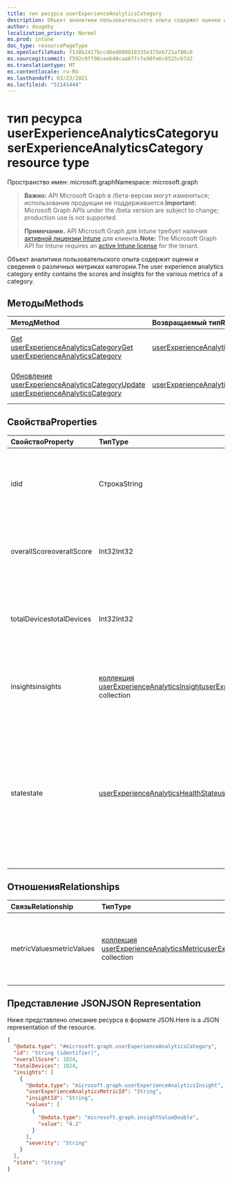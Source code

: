 ```yaml
---
title: тип ресурса userExperienceAnalyticsCategory
description: Объект аналитики пользовательского опыта содержит оценки и сведения о различных метриках категории.
author: dougeby
localization_priority: Normal
ms.prod: intune
doc_type: resourcePageType
ms.openlocfilehash: f138b2417bccd6ed089810335e375eb721af80c6
ms.sourcegitcommit: f592c9ff96ceeb40caa67fcfe90fe6c8525cb7d2
ms.translationtype: MT
ms.contentlocale: ru-RU
ms.lasthandoff: 03/23/2021
ms.locfileid: "51141444"
---
```

# <a name="userexperienceanalyticscategory-resource-type"></a><span data-ttu-id="cc69e-103">тип ресурса userExperienceAnalyticsCategory</span><span class="sxs-lookup"><span data-stu-id="cc69e-103">userExperienceAnalyticsCategory resource type</span></span>

<span data-ttu-id="cc69e-104">Пространство имен: microsoft.graph</span><span class="sxs-lookup"><span data-stu-id="cc69e-104">Namespace: microsoft.graph</span></span>

> <span data-ttu-id="cc69e-105">**Важно:** API Microsoft Graph в /бета-версии могут изменяться; использование продукции не поддерживается.</span><span class="sxs-lookup"><span data-stu-id="cc69e-105">**Important:** Microsoft Graph APIs under the /beta version are subject to change; production use is not supported.</span></span>

> <span data-ttu-id="cc69e-106">**Примечание.** API Microsoft Graph для Intune требует наличия [активной лицензии Intune](https://go.microsoft.com/fwlink/?linkid=839381) для клиента.</span><span class="sxs-lookup"><span data-stu-id="cc69e-106">**Note:** The Microsoft Graph API for Intune requires an [active Intune license](https://go.microsoft.com/fwlink/?linkid=839381) for the tenant.</span></span>

<span data-ttu-id="cc69e-107">Объект аналитики пользовательского опыта содержит оценки и сведения о различных метриках категории.</span><span class="sxs-lookup"><span data-stu-id="cc69e-107">The user experience analytics category entity contains the scores and insights for the various metrics of a category.</span></span>

## <a name="methods"></a><span data-ttu-id="cc69e-108">Методы</span><span class="sxs-lookup"><span data-stu-id="cc69e-108">Methods</span></span>
|<span data-ttu-id="cc69e-109">Метод</span><span class="sxs-lookup"><span data-stu-id="cc69e-109">Method</span></span>|<span data-ttu-id="cc69e-110">Возвращаемый тип</span><span class="sxs-lookup"><span data-stu-id="cc69e-110">Return Type</span></span>|<span data-ttu-id="cc69e-111">Описание</span><span class="sxs-lookup"><span data-stu-id="cc69e-111">Description</span></span>|
|:---|:---|:---|
|[<span data-ttu-id="cc69e-112">Get userExperienceAnalyticsCategory</span><span class="sxs-lookup"><span data-stu-id="cc69e-112">Get userExperienceAnalyticsCategory</span></span>](../api/intune-devices-userexperienceanalyticscategory-get.md)|[<span data-ttu-id="cc69e-113">userExperienceAnalyticsCategory</span><span class="sxs-lookup"><span data-stu-id="cc69e-113">userExperienceAnalyticsCategory</span></span>](../resources/intune-devices-userexperienceanalyticscategory.md)|<span data-ttu-id="cc69e-114">Чтение свойств и связей [объекта userExperienceAnalyticsCategory.](../resources/intune-devices-userexperienceanalyticscategory.md)</span><span class="sxs-lookup"><span data-stu-id="cc69e-114">Read properties and relationships of the [userExperienceAnalyticsCategory](../resources/intune-devices-userexperienceanalyticscategory.md) object.</span></span>|
|[<span data-ttu-id="cc69e-115">Обновление userExperienceAnalyticsCategory</span><span class="sxs-lookup"><span data-stu-id="cc69e-115">Update userExperienceAnalyticsCategory</span></span>](../api/intune-devices-userexperienceanalyticscategory-update.md)|[<span data-ttu-id="cc69e-116">userExperienceAnalyticsCategory</span><span class="sxs-lookup"><span data-stu-id="cc69e-116">userExperienceAnalyticsCategory</span></span>](../resources/intune-devices-userexperienceanalyticscategory.md)|<span data-ttu-id="cc69e-117">Обновление свойств объекта [userExperienceAnalyticsCategory.](../resources/intune-devices-userexperienceanalyticscategory.md)</span><span class="sxs-lookup"><span data-stu-id="cc69e-117">Update the properties of a [userExperienceAnalyticsCategory](../resources/intune-devices-userexperienceanalyticscategory.md) object.</span></span>|

## <a name="properties"></a><span data-ttu-id="cc69e-118">Свойства</span><span class="sxs-lookup"><span data-stu-id="cc69e-118">Properties</span></span>
|<span data-ttu-id="cc69e-119">Свойство</span><span class="sxs-lookup"><span data-stu-id="cc69e-119">Property</span></span>|<span data-ttu-id="cc69e-120">Тип</span><span class="sxs-lookup"><span data-stu-id="cc69e-120">Type</span></span>|<span data-ttu-id="cc69e-121">Описание</span><span class="sxs-lookup"><span data-stu-id="cc69e-121">Description</span></span>|
|:---|:---|:---|
|<span data-ttu-id="cc69e-122">id</span><span class="sxs-lookup"><span data-stu-id="cc69e-122">id</span></span>|<span data-ttu-id="cc69e-123">Строка</span><span class="sxs-lookup"><span data-stu-id="cc69e-123">String</span></span>|<span data-ttu-id="cc69e-124">Уникальный идентификатор категории аналитики пользовательских интерфейсов.</span><span class="sxs-lookup"><span data-stu-id="cc69e-124">The unique identifier of the user experience analytics category.</span></span>|
|<span data-ttu-id="cc69e-125">overallScore</span><span class="sxs-lookup"><span data-stu-id="cc69e-125">overallScore</span></span>|<span data-ttu-id="cc69e-126">Int32</span><span class="sxs-lookup"><span data-stu-id="cc69e-126">Int32</span></span>|<span data-ttu-id="cc69e-127">Общая оценка категории аналитики пользовательских интерфейсов.</span><span class="sxs-lookup"><span data-stu-id="cc69e-127">The overall score of the user experience analytics category.</span></span>|
|<span data-ttu-id="cc69e-128">totalDevices</span><span class="sxs-lookup"><span data-stu-id="cc69e-128">totalDevices</span></span>|<span data-ttu-id="cc69e-129">Int32</span><span class="sxs-lookup"><span data-stu-id="cc69e-129">Int32</span></span>|<span data-ttu-id="cc69e-130">Общее число устройств категории аналитики пользовательских интерфейсов.</span><span class="sxs-lookup"><span data-stu-id="cc69e-130">The total device count of the user experience analytics category.</span></span>|
|<span data-ttu-id="cc69e-131">insights</span><span class="sxs-lookup"><span data-stu-id="cc69e-131">insights</span></span>|<span data-ttu-id="cc69e-132">[коллекция userExperienceAnalyticsInsight](../resources/intune-devices-userexperienceanalyticsinsight.md)</span><span class="sxs-lookup"><span data-stu-id="cc69e-132">[userExperienceAnalyticsInsight](../resources/intune-devices-userexperienceanalyticsinsight.md) collection</span></span>|<span data-ttu-id="cc69e-133">Сведения о категории аналитики пользовательских интерфейсов.</span><span class="sxs-lookup"><span data-stu-id="cc69e-133">The insights for the user experience analytics category.</span></span>|
|<span data-ttu-id="cc69e-134">state</span><span class="sxs-lookup"><span data-stu-id="cc69e-134">state</span></span>|[<span data-ttu-id="cc69e-135">userExperienceAnalyticsHealthState</span><span class="sxs-lookup"><span data-stu-id="cc69e-135">userExperienceAnalyticsHealthState</span></span>](../resources/intune-devices-userexperienceanalyticshealthstate.md)|<span data-ttu-id="cc69e-136">Текущее состояние здоровья категории аналитики пользовательских интерфейсов.</span><span class="sxs-lookup"><span data-stu-id="cc69e-136">The current health state of the user experience analytics category.</span></span> <span data-ttu-id="cc69e-137">Возможные значения: `unknown`, `insufficientData`, `needsAttention`, `meetingGoals`.</span><span class="sxs-lookup"><span data-stu-id="cc69e-137">Possible values are: `unknown`, `insufficientData`, `needsAttention`, `meetingGoals`.</span></span>|

## <a name="relationships"></a><span data-ttu-id="cc69e-138">Отношения</span><span class="sxs-lookup"><span data-stu-id="cc69e-138">Relationships</span></span>
|<span data-ttu-id="cc69e-139">Связь</span><span class="sxs-lookup"><span data-stu-id="cc69e-139">Relationship</span></span>|<span data-ttu-id="cc69e-140">Тип</span><span class="sxs-lookup"><span data-stu-id="cc69e-140">Type</span></span>|<span data-ttu-id="cc69e-141">Описание</span><span class="sxs-lookup"><span data-stu-id="cc69e-141">Description</span></span>|
|:---|:---|:---|
|<span data-ttu-id="cc69e-142">metricValues</span><span class="sxs-lookup"><span data-stu-id="cc69e-142">metricValues</span></span>|<span data-ttu-id="cc69e-143">[коллекция userExperienceAnalyticsMetric](../resources/intune-devices-userexperienceanalyticsmetric.md)</span><span class="sxs-lookup"><span data-stu-id="cc69e-143">[userExperienceAnalyticsMetric](../resources/intune-devices-userexperienceanalyticsmetric.md) collection</span></span>|<span data-ttu-id="cc69e-144">Метрические значения для категории аналитики пользовательских интерфейсов.</span><span class="sxs-lookup"><span data-stu-id="cc69e-144">The metric values for the user experience analytics category.</span></span>|

## <a name="json-representation"></a><span data-ttu-id="cc69e-145">Представление JSON</span><span class="sxs-lookup"><span data-stu-id="cc69e-145">JSON Representation</span></span>
<span data-ttu-id="cc69e-146">Ниже представлено описание ресурса в формате JSON.</span><span class="sxs-lookup"><span data-stu-id="cc69e-146">Here is a JSON representation of the resource.</span></span>
<!-- {
  "blockType": "resource",
  "keyProperty": "id",
  "@odata.type": "microsoft.graph.userExperienceAnalyticsCategory"
}
-->
``` json
{
  "@odata.type": "#microsoft.graph.userExperienceAnalyticsCategory",
  "id": "String (identifier)",
  "overallScore": 1024,
  "totalDevices": 1024,
  "insights": [
    {
      "@odata.type": "microsoft.graph.userExperienceAnalyticsInsight",
      "userExperienceAnalyticsMetricId": "String",
      "insightId": "String",
      "values": [
        {
          "@odata.type": "microsoft.graph.insightValueDouble",
          "value": "4.2"
        }
      ],
      "severity": "String"
    }
  ],
  "state": "String"
}
```




